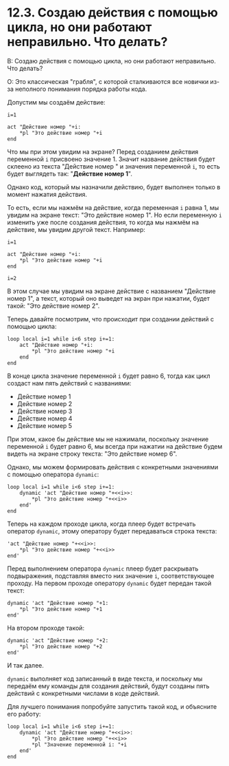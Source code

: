 # 12.3. Создаю действия с помощью цикла, но они работают неправильно. Что делать?
<!-- [:faq_12_03] -->
В: Создаю действия с помощью цикла, но они работают неправильно. Что делать?

О:
Это классическая "грабля", с которой сталкиваются все новички из-за неполного понимания порядка работы кода.

Допустим мы создаём действие:
```qsp
i=1

act "Действие номер "+i:
	*pl "Это действие номер "+i
end
```
Что мы при этом увидим на экране? Перед созданием действия переменной `i` присвоено значение 1. Значит название действия будет склеено из текста "Действие номер " и значения переменной `i`, то есть будет выглядеть так: "**Действие номер 1**".

Однако код, который мы назначили действию, будет выполнен только в момент нажатия действия.

То есть, если мы нажмём на действие, когда переменная `i` равна 1, мы увидим на экране текст: "Это действие номер 1". Но если переменную `i` изменить уже после создания действия, то когда мы нажмём на действие, мы увидим другой текст. Например:
```qsp
i=1

act "Действие номер "+i:
	*pl "Это действие номер "+i
end

i=2
```
В этом случае мы увидим на экране действие с названием "Действие номер 1", а текст, который оно выведет на экран при нажатии, будет такой: "Это действие номер 2".

Теперь давайте посмотрим, что происходит при создании действий с помощью цикла:
```qsp
loop local i=1 while i<6 step i+=1:
	act "Действие номер "+i:
		*pl "Это действие номер "+i
	end
end
```
В конце цикла значение переменной `i` будет равно 6, тогда как цикл создаст нам пять действий с названиями:

- Действие номер 1
- Действие номер 2
- Действие номер 3
- Действие номер 4
- Действие номер 5

При этом, какое бы действие мы не нажимали, поскольку значение переменной `i` будет равно 6, мы всегда при нажатии на действие будем видеть на экране строку текста: "Это действие номер 6".

Однако, мы можем формировать действия с конкретными значениями с помощью оператора `dynamic`:
```qsp
loop local i=1 while i<6 step i+=1:
	dynamic 'act "Действие номер "+<<i>>:
		*pl "Это действие номер "+<<i>>
	end'
end
```
Теперь на каждом проходе цикла, когда плеер будет встречать оператор `dynamic`, этому оператору будет передаваться строка текста:
```qsp
'act "Действие номер "+<<i>>:
	*pl "Это действие номер "+<<i>>
end'
```
Перед выполнением оператора `dynamic` плеер будет раскрывать подвыражения, подставляя вместо них значение `i`, соответствующее проходу. На первом проходе оператору `dynamic` будет передан такой текст:
```qsp
dynamic 'act "Действие номер "+1:
	*pl "Это действие номер "+1
end'
```
На втором проходе такой:
```qsp
dynamic 'act "Действие номер "+2:
	*pl "Это действие номер "+2
end'
```
И так далее.

`dynamic` выполняет код записанный в виде текста, и поскольку мы передаём ему команды для создания действий, будут созданы пять действий с конкретными числами в коде действий.

Для лучшего понимания попробуйте запустить такой код, и объясните его работу:
```qsp
loop local i=1 while i<6 step i+=1:
	dynamic 'act "Действие номер "+<<i>>:
		*pl "Это действие номер "+<<i>>
		*pl "Значение переменной i: "+i
	end'
end
```
